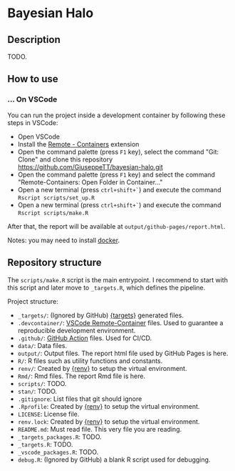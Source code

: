 # Bayesian Halo

## Description
TODO.

## How to use
### ... On VSCode
You can run the project inside a development container by following these steps in VSCode:
- Open VSCode
- Install the [Remote - Containers](https://marketplace.visualstudio.com/items?itemName=ms-vscode-remote.remote-containers) extension
- Open the command palette (press `F1` key), select the command "Git: Clone" and clone this repository https://github.com/GiuseppeTT/bayesian-halo.git
- Open the command palette (press `F1` key) and select the command "Remote-Containers: Open Folder in Container..."
- Open a new terminal (press `` ctrl+shift+` ``) and execute the command `Rscript scripts/set_up.R`
- Open a new terminal (press `` ctrl+shift+` ``) and execute the command `Rscript scripts/make.R`

After that, the report will be available at `output/github-pages/report.html`.

Notes: you may need to install [docker](https://www.docker.com/).

## Repository structure
The `scripts/make.R` script is the main entrypoint. I recommend to start with this script and later move to `_targets.R`, which defines the pipeline.

Project structure:
- `_targets/`: (Ignored by GitHub) [{targets}](https://docs.ropensci.org/targets/) generated files.
- `.devcontainer/`: [VSCode Remote-Container](https://code.visualstudio.com/docs/remote/containers) files. Used to guarantee a reproducible development environment.
- `.github/`: [GitHub Action](https://github.com/features/actions) files. Used for CI/CD.
- `data/`: Data files.
- `output/`: Output files. The report html file used by GitHub Pages is here.
- `R/`: R files such as utility functions and constants.
- `renv/`: Created by [{renv}](https://rstudio.github.io/renv/articles/renv.html) to setup the virtual environment.
- `Rmd/`: Rmd files. The report Rmd file is here.
- `scripts/`: TODO.
- `stan/`: TODO.
- `.gitignore`: List files that git should ignore
- `.Rprofile`: Created by [{renv}](https://rstudio.github.io/renv/articles/renv.html) to setup the virtual environment.
- `LICENSE`: License file.
- `renv.lock`: Created by [{renv}](https://rstudio.github.io/renv/articles/renv.html) to setup the virtual environment.
- `README.md`: Must read file. This very file you are reading.
- `_targets_packages.R`: TODO.
- `_targets.R`: TODO.
- `_vscode_packages.R`: TODO.
- `debug.R`: (Ignored by GitHub) a blank R script used for debugging.
